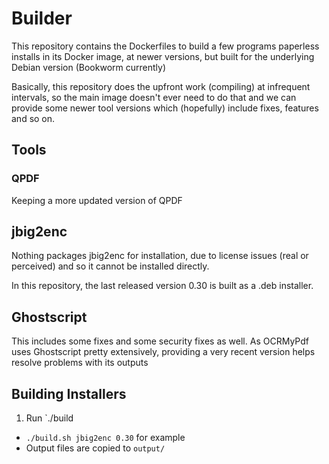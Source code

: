 # Builder

This repository contains the Dockerfiles to build a few programs paperless
installs in its Docker image, at newer versions, but built for the underlying
Debian version (Bookworm currently)

Basically, this repository does the upfront work (compiling) at infrequent intervals,
so the main image doesn't ever need to do that and we can provide some newer
tool versions which (hopefully) include fixes, features and so on.

## Tools

### QPDF

Keeping a more updated version of QPDF

## jbig2enc

Nothing packages jbig2enc for installation, due to license issues (real or
perceived) and so it cannot be installed directly.

In this repository, the last released version 0.30 is built as a .deb installer.

## Ghostscript

This includes some fixes and some security fixes as well. As OCRMyPdf uses Ghostscript pretty extensively,
providing a very recent version helps resolve problems with its outputs

## Building Installers

1. Run `./build <thing> <version>

- `./build.sh jbig2enc 0.30` for example
- Output files are copied to `output/`
